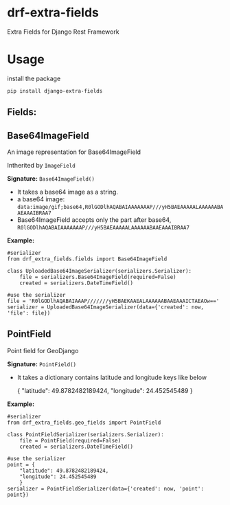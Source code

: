 drf-extra-fields
================

Extra Fields for Django Rest Framework

Usage
================
 
 install the package
 
 `pip install django-extra-fields`



Fields:
----------------


## Base64ImageField

An image representation for Base64ImageField

Intherited by `ImageField`


**Signature:** `Base64ImageField()`

 - It takes a base64 image as a string.
 - a base64 image:  `data:image/gif;base64,R0lGODlhAQABAIAAAAAAAP///yH5BAEAAAAALAAAAAABAAEAAAIBRAA7`
 - Base64ImageField accepts only the part after base64, `R0lGODlhAQABAIAAAAAAAP///yH5BAEAAAAALAAAAAABAAEAAAIBRAA7`
 

**Example:**
 
    #serializer
    from drf_extra_fields.fields import Base64ImageField

    class UploadedBase64ImageSerializer(serializers.Serializer):
        file = serializers.Base64ImageField(required=False)
        created = serializers.DateTimeField()

    #use the serializer
    file = 'R0lGODlhAQABAIAAAP///////yH5BAEKAAEALAAAAAABAAEAAAICTAEAOw=='
    serializer = UploadedBase64ImageSerializer(data={'created': now, 'file': file})
    
    
## PointField

Point field for GeoDjango


**Signature:** `PointField()`

 - It takes a dictionary contains latitude and longitude keys like below

    {
     "latitude": 49.8782482189424,
     "longitude": 24.452545489
    }
    
**Example:**

    #serializer
    from drf_extra_fields.geo_fields import PointField

    class PointFieldSerializer(serializers.Serializer):
        file = PointField(required=False)
        created = serializers.DateTimeField()

    #use the serializer
    point = {
        "latitude": 49.8782482189424,
        "longitude": 24.452545489
        }    
    serializer = PointFieldSerializer(data={'created': now, 'point': point})
